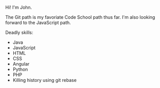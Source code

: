 Hi! I'm John.

The Git path is my favoriate Code School path thus far. I'm also looking forward to the JavaScript path.

Deadly skills:
* Java
* JavaScript
* HTML
* CSS
* Angular
* Python
* PHP
* Killing history using git rebase
